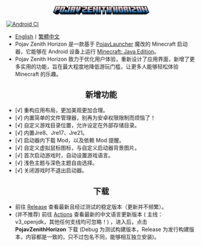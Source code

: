<div align="center">
    <img width="256" src=".github/images/PojavZenithHorizon.png"></img>
</div>

[![Android CI](https://github.com/HopiHopy/PojavZenithHorizon/actions/workflows/android.yml/badge.svg)](https://github.com/HopiHopy/PojavZenithHorizon/actions/workflows/android.yml)  

- <a href="/README-EN_US.md">English</a>丨<a href="/README-ZH_TW.md">繁體中文</a>
- Pojav Zenith Horizon 是一款基于 [PojavLauncher](https://github.com/PojavLauncherTeam/PojavLauncher) 魔改的 Minecraft 启动器，它能够在 Android 设备上运行 [Minecraft: Java Edition](https://www.minecraft.net/)。
- Pojav Zenith Horizon 致力于优化用户体验，重新设计了应用界面，新增了更多实用的功能，旨在最大程度地降低游玩门槛，让更多人能够轻松体验 Minecraft 的乐趣。

<h2 align="center">新增功能</h2>  

- [√] 重构应用布局，更加美观更加合理。
- [√] 内置简单的文件管理器，别再为安卓权限限制而烦恼了！
- [√] 自定义游戏目录位置，允许设定在外部存储目录。
- [√] 内置Jre8、Jre17、Jre21。
- [√] 启动器内下载 Mod，以及依赖 Mod 提醒。
- [√] 自定义虚拟鼠标图标，与自定义启动器背景图片。
- [√] 首次启动游戏时，自动设置游戏语言。
- [√] 浅色主题与深色主题自由选择。
- [√] 关闭游戏时不退出启动器。

<h2 align="center">下载</h2>  

- 前往 [Release](https://github.com/HopiHopy/PojavZenithHorizon/releases) 查看最新且经过测试的稳定版本（更新并不频繁）。  
- (并不推荐) 前往 [Actions](https://github.com/HopiHopy/PojavZenithHorizon/actions) 查看最新的中文语言更新版本 ( 主线：v3_openjdk，其他任何支线均可忽略！)
，进入后，点击 **PojavZenithHorizon** 下载 (Debug 为测试构建版本，Release 为发行构建版本，内容都是一致的，只不过包名不同，能够相互独立安装)。